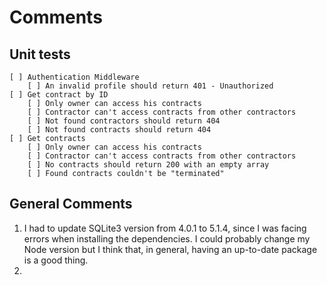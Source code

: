# Comments

## Unit tests

    [ ] Authentication Middleware
        [ ] An invalid profile should return 401 - Unauthorized
    [ ] Get contract by ID
        [ ] Only owner can access his contracts
        [ ] Contractor can't access contracts from other contractors
        [ ] Not found contractors should return 404
        [ ] Not found contracts should return 404
    [ ] Get contracts
        [ ] Only owner can access his contracts
        [ ] Contractor can't access contracts from other contractors
        [ ] No contracts should return 200 with an empty array
        [ ] Found contracts couldn't be "terminated"

## General Comments

1. I had to update SQLite3 version from 4.0.1 to 5.1.4, since I was facing errors when installing the dependencies. I could probably
   change my Node version but I think that, in general, having an up-to-date package is a good thing.
2.
